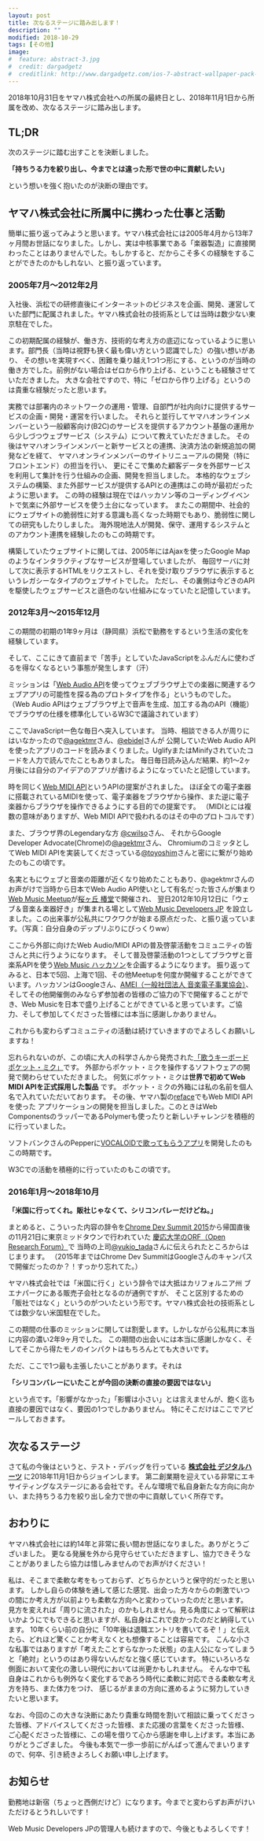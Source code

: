 ```yaml
---
layout: post
title: 次なるステージに踏み出します！
description: ""
modified: 2018-10-29
tags: [その他]
image:
#  feature: abstract-3.jpg
#  credit: dargadgetz
#  creditlink: http://www.dargadgetz.com/ios-7-abstract-wallpaper-pack-for-iphone-5-and-ipod-touch-retina/
---
```


<div> </div>

2018年10月31日をヤマハ株式会社への所属の最終日とし、2018年11月1日から所属を改め、次なるステージに踏み出します。

## TL;DR
次のステージに踏む出すことを決断しました。

**「持ちうる力を絞り出し、今までとは違った形で世の中に貢献したい」**

という想いを強く抱いたのが決断の理由です。


## ヤマハ株式会社に所属中に携わった仕事と活動
簡単に振り返ってみようと思います。ヤマハ株式会社には2005年4月から13年7ヶ月間お世話になりました。しかし、実は中核事業である「楽器製造」に直接関わったことはありませんでした。もしかすると、だからこそ多くの経験をすることができたのかもしれない、と振り返っています。

### 2005年7月〜2012年2月
入社後、浜松での研修直後にインターネットのビジネスを企画、開発、運営していた部門に配属されました。ヤマハ株式会社の技術系としては当時は数少ない東京駐在でした。

この初期配属の経験が、働き方、技術的な考え方の底辺になっているように思います。部門長（当時は視野も狭く最も偉い方という認識でした）の強い想いがあり、
その想いを実現すべく、困難を乗り越え1つ1つ形にする、というのが当時の働き方でした。前例がない場合はゼロから作り上げる、ということも経験させていただきました。
大きな会社ですので、特に「ゼロから作り上げる」というのは貴重な経験だったと思います。

実務では部署内のネットワークの運用・管理、自部門が社内向けに提供するサービスの企画・開発・運営を行いました。
それらと並行してヤマハオンラインメンバーという一般顧客向け(B2C)のサービスを提供するアカウント基盤の運用から少しづつウェブサービス（システム）について教えていただきました。
その後はヤマハオンラインメンバーと新サービスとの連携、決済方法の新規追加の開発などを経て、
ヤマハオンラインメンバーのサイトリニューアルの開発（特にフロントエンド）の担当を行い、
更にそこで集めた顧客データを外部サービスを利用して集計を行う仕組みの企画、開発を担当しました。
本格的なウェブシステムの構築、また外部サービスが提供するAPIとの連携はこの時が最初だったように思います。
この時の経験は現在ではハッカソン等のコーディングイベントで気楽に外部サービスを使う土台になっています。
またこの期間中、社会的にウェブサイトの脆弱性に対する意識も高くなった時期でもあり、脆弱性に関しての研究もしたりしました。
海外現地法人が開発、保守、運用するシステムとのアカウント連携を経験したのもこの時期です。

構築していたウェブサイトに関しては、2005年にはAjaxを使ったGoogle Mapのようなインタラクティブなサービスが登場していましたが、
毎回サーバに対して次に表示するHTMLをリクエストし、それを受け取りブラウザに表示するというレガシーなタイプのウェブサイトでした。
ただし、その裏側は今どきのAPIを駆使したウェブサービスと遜色のない仕組みになっていたと記憶しています。


### 2012年3月〜2015年12月
この期間の初期の1年9ヶ月は（静岡県）浜松で勤務をするという生活の変化を経験しています。

そして、ここにきて直前まで「苦手」としていたJavaScriptをふんだんに使わざるを得なくなるという事態が発生します（汗）

ミッションは「[Web Audio API](https://www.w3.org/TR/2018/CR-webaudio-20180918/)を使ってウェブブラウザ上での楽器に関連するウェブアプリの可能性を探る為のプロトタイプを作る」というものでした。
（Web Audio APIはウェブブラウザ上で音声を生成、加工する為のAPI（機能）でブラウザの仕様を標準化しているW3Cで議論されています）

ここでJavaScript一色な毎日へ突入しています。
当時、相談できる人が周りにはいなかったので[@agektmr](https://twitter.com/agektmr)さん、[@ebidel](https://twitter.com/ebidel)さんが
公開していたWeb Audio APIを使ったアプリのコードを読みまくりました。UglifyまたはMinifyされていたコードを人力で読んでたこともありました。
毎日毎日読み込んだ結果、約1〜2ヶ月後には自分のアイデアのアプリが書けるようになっていたと記憶しています。

時を同じく[Web MIDI API](https://www.w3.org/TR/webmidi/)というAPIの提案がされました。
ほぼ全ての電子楽器に搭載されているMIDIを使って、電子楽器をブラウザから操作、また逆に電子楽器からブラウザを操作できるようにする目的での提案です。
（MIDIとには複数の意味がありますが、Web MIDI APIで扱われるのはその中のプロトコルです）

また、ブラウザ界のLegendaryな方 [@cwilso](https://twitter.com/cwilso)さん、
それからGoogle Developer Advocate(Chrome)の[@agektmr](https://twitter.com/agektmr)さん、
ChromiumのコミッタとしてWeb MIDI APIを実装してくださっている[@toyoshim](https://twitter.com/toyoshim)さんと密にに繋がり始めたのもこの頃です。

名実ともにウェブと音楽の距離が近くなり始めたこともあり、@agektmrさんのお声がけで当時から日本でWeb Audio API使いとして有名だった皆さんが集まり
[Web Music Meetup](https://www.g200kg.com/archives/2012/10/web-music-meetu.html)が[桜ヶ丘 椿堂](https://goo.gl/maps/ACwRBwLoZJ92)で開催され、
翌日2012年10月12日に「ウェブ＆音楽＆楽器好き」が集まれる場として[Web Music Developers JP](https://groups.google.com/forum/#!forum/web-music-developers-jp)
を設立しました。この出来事が公私共にワクワクが始まる原点だった、と振り返っています。（写真：自分自身のデップリぶりにびっくりww）

ここから外部に向けたWeb Audio/MIDI APIの普及啓蒙活動をコミュニティの皆さんと共に行うようになります。
そして普及啓蒙活動の1つとしてブラウザと音楽系APIを使う[Web Music ハッカソン](https://blog.ryoyakawai.com/tags/#Web%20Music%20Hackathon)を企画するようになります。
振り返ってみると、日本で5回、上海で1回、その他Meetupを何度か開催することができています。ハッカソンはGoogleさん、[AMEI（一般社団法人 音楽電子事業協会）](http://www.amei.or.jp/)、そしてその他開催側のみならず参加者の皆様のご協力の下で開催することができ、Web Musicを日本で盛り上げることができていると思っています。ご協力、そして参加してくださった皆様には本当に感謝しかありません。

これからも変わらずコミュニティの活動は続けていきますのでよろしくお願いしますね！

忘れられないのが、この頃に大人の科学さんから発売された[「歌うキーボード ポケット・ミク」](http://otonanokagaku.net/nsx39/)です。
外部からポケット・ミクを操作するソフトウェアの開発で関わらせていただきました。
何気にポケット・ミクは**世界で初めてWeb MIDI APIを正式採用した製品** です。
ポケット・ミクの外箱には私の名前を個人名で入れていただいております。
その後、ヤマハ製の[reface](https://jp.yamaha.com/products/music_production/synthesizers/reface/index.html)でもWeb MIDI APIを使った
アプリケーションの開発を担当しました。このときはWeb ComponentsのラッパーであるPolymerも使ったりと新しいチャレンジを積極的に行っていました。

ソフトバンクさんのPepperに[VOCALOIDで歌ってもらうアプリ](https://japanese.engadget.com/2014/11/27/engadget-fes-pepper/)を開発したのもこの時期です。

W3Cでの活動を積極的に行っていたのもこの頃です。


### 2016年1月〜2018年10月
**「米国に行ってくれ。販社じゃなくて、シリコンバレーだけどね。」**

まとめると、こういった内容の辞令を[Chrome Dev Summit 2015](https://youtu.be/m2a9hlUFRhg)から帰国直後の11月21日に東京ミッドタウンで行われていた
[慶応大学のORF（Open Research Forum）](https://orf.sfc.keio.ac.jp/2015/)で
当時の上司[@yukio_tada](https://twitter.com/yukio_tada)さんに伝えられたところからはじまります。
（2015年まではChrome Dev SummitはGoogleさんのキャンパスで開催だったのか？！すっかり忘れてた。）

ヤマハ株式会社では「米国に行く」という辞令では大抵はカリフォルニア州 ブエナパークにある販売子会社となるのが通例ですが、
そこと区別するための「販社ではなく」というのがついたという形です。ヤマハ株式会社の技術系としては数少ない米国駐在でした。

この期間の仕事のミッションに関しては割愛します。しかしながら公私共に本当に内容の濃い2年9ヶ月でした。
この期間の出会いには本当に感謝しかなく、そしてそこから得たモノのインパクトはもちろんとても大きいです。

ただ、ここで1つ最も主張したいことがあります。それは

**「シリコンバレーにいたことが今回の決断の直接の要因ではない」**

という点です。「影響がなかった」「影響は小さい」とは言えませんが、飽く迄も直接の要因ではなく、要因の1つでしかありません。
特にそこだけはここでアピールしておきます。


## 次なるステージ
さて私の今後はというと、テスト・デバッグを行っている [**株式会社 デジタルハーツ**](https://www.digitalhearts.com)  に2018年11月1日からジョインします。
第二創業期を迎えている非常にエキサイティングなステージにある会社です。そんな環境で私自身新たな方向に向かい、また持ちうる力を絞り出し全力で世の中に貢献していく所存です。


## おわりに
ヤマハ株式会社には約14年と非常に長い間お世話になりました。ありがとうございました。
更なる発展を外から見守らせていただきますし、協力できそうなことがありましたら協力は惜しみませんのでお声がけください！

私は、そこまで柔軟な考をもっておらず、どちらかというと保守的だったと思います。
しかし自らの体験を通して感じた感覚、出会った方々からの刺激でいつの間にか考え方が以前よりも柔軟な方向へと変わっていったのだと思います。
見方を変えれば「周りに流された」のかもしれません。見る角度によって解釈はいかようにでもできると思いますが、私自身はこれで良かったのだと納得しています。
10年くらい前の自分に「10年後は退職エントリを書いてるぞ！」と伝えたら、どれほど驚くことか考えなくとも想像することは容易です。
こんな小さな私事ではありますが「考えたことすらなかった状態」の主人公になってしまうと「絶対」というのはあり得ないんだなと強く感じています。
特にいろいろな側面において変化の激しい現代においては尚更かもしれません。
そんな中で私自身はこれからも例外なく変化するであろう時代に柔軟に対応できる柔軟な考え方を持ち、また体力をつけ、
感じるがままの方向に進めるように努力していきたいと思います。

なお、今回のこの大きな決断にあたり貴重な時間を割いて相談に乗ってくださった皆様、アドバイスしてくださった皆様、また応援の言葉をくださった皆様、
ご心配くださった皆様に、この場を借りて心から感謝を申し上げます。本当にありがとうござました。
今後も本気で一歩一歩前にがんばって進んでまいりますので、何卒、引き続きよろしくお願い申し上げます。


## お知らせ
勤務地は新宿（ちょっと西側だけど）になります。今までと変わらずお声がけいただけるとうれしいです！

Web Music Developers JPの管理人も続けますので、今後ともよろしくです！
